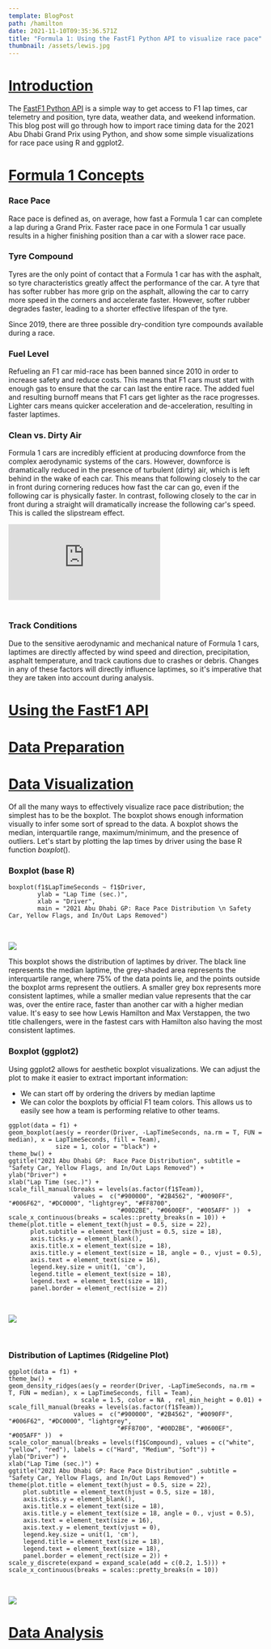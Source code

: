 ```yaml
---
template: BlogPost
path: /hamilton
date: 2021-11-10T09:35:36.571Z
title: "Formula 1: Using the FastF1 Python API to visualize race pace"
thumbnail: /assets/lewis.jpg
---
```


# <u> Introduction </u>

The [FastF1 Python API](https://github.com/theOehrly/Fast-F1) is a simple way to get access to F1 lap times, car telemetry and position, tyre data, weather data, and weekend information. This blog post will go through how to import race timing data for the 2021 Abu Dhabi Grand Prix using Python, and show some simple visualizations for race pace using R and ggplot2.

# <u> Formula 1 Concepts </u> 

### Race Pace

Race pace is defined as, on average, how fast a Formula 1 car can complete a lap during a Grand Prix. Faster race pace in one Formula 1 car usually results in a higher finishing position than a car with a slower race pace. 

### Tyre Compound

Tyres are the only point of contact that a Formula 1 car has with the asphalt, so tyre characteristics greatly affect the performance of the car. A tyre that has softer rubber has more grip on the asphalt, allowing the car to carry more speed in the corners and accelerate faster. However, softer rubber degrades faster, leading to a shorter effective lifespan of the tyre.

Since 2019, there are three possible dry-condition tyre compounds available during a race. 


### Fuel Level

Refueling an F1 car mid-race has been banned since 2010 in order to increase safety and reduce costs. This means that F1 cars must start with enough gas to ensure that the car can last the entire race. The added fuel and resulting burnoff means that F1 cars get lighter as the race progresses. Lighter cars means quicker acceleration and de-acceleration, resulting in faster laptimes. 

### Clean vs. Dirty Air

Formula 1 cars are incredibly efficient at producing downforce from the complex aerodynamic systems of the cars. However, downforce is dramatically reduced in the presence of turbulent (dirty) air, which is left behind in the wake of each car. This means that following closely to the car in front during cornering reduces how fast the car can go, even if the following car is physically faster. In contrast, following closely to the car in front during a straight will dramatically increase the following car's speed. This is called the slipstream effect.


<div class="video-container">
    <iframe src="https://www.youtube.com/embed/nivswe7Zyuc" title="YouTube video player" frameborder="0" allow="accelerometer; autoplay; clipboard-write; encrypted-media; gyroscope; picture-in-picture" allowfullscreen></iframe>
</div>

<br/>

### Track Conditions

Due to the sensitive aerodynamic and mechanical nature of Formula 1 cars, laptimes are directly affected by wind speed and direction, precipitation, asphalt temperature, and track cautions due to crashes or debris. Changes in any of these factors will directly influence laptimes, so it's imperative that they are taken into account during analysis.

# <u> Using the FastF1 API </u> 

# <u> Data Preparation </u> 

# <u> Data Visualization </u> 

Of all the many ways to effectively visualize race pace distribution; the simplest has to be the boxplot. The boxplot shows enough information visually to infer some sort of spread to the data. A boxplot shows the median, interquartile range, maximum/minimum, and the presence of outliers. Let's start by plotting the lap times by driver using the base R function <i>boxplot</i>().

### Boxplot (base R)

```JS
boxplot(f1$LapTimeSeconds ~ f1$Driver, 
		ylab = "Lap Time (sec.)", 
		xlab = "Driver", 
		main = "2021 Abu Dhabi GP: Race Pace Distribution \n Safety Car, Yellow Flags, and In/Out Laps Removed")
````

<br/>

![](/assets/boxplot_baseR.png)

This boxplot shows the distribution of laptimes by driver. The black line represents the median laptime, the grey-shaded area represents the interquartile range, where 75% of the data points lie, and the points outside the boxplot arms represent the outliers. A smaller grey box represents more consistent laptimes, while a smaller median value represents that the car was, over the entire race, faster than another car with a higher median value. It's easy to see how Lewis Hamilton and Max Verstappen, the two title challengers, were in the fastest cars with Hamilton also having the most consistent laptimes.


### Boxplot (ggplot2)

Using ggplot2 allows for aesthetic boxplot visualizations.  We can adjust the plot to make it easier to extract important information:

- We can start off by ordering the drivers by median laptime
- We can color the boxplots by official F1 team colors. This allows us to easily see how a team is performing relative to other teams.

```JS
ggplot(data = f1) + 
geom_boxplot(aes(y = reorder(Driver, -LapTimeSeconds, na.rm = T, FUN = median), x = LapTimeSeconds, fill = Team), 
             size = 1, color = "black") + 
theme_bw() +
ggtitle("2021 Abu Dhabi GP:  Race Pace Distribution", subtitle =  "Safety Car, Yellow Flags, and In/Out Laps Removed") +
ylab("Driver") +
xlab("Lap Time (sec.)") +
scale_fill_manual(breaks = levels(as.factor(f1$Team)), 
				  values =  c("#900000", "#2B4562", "#0090FF", "#006F62", "#DC0000", "lightgrey", "#FF8700", 
				  			  "#00D2BE", "#0600EF", "#005AFF" ))  +
scale_x_continuous(breaks = scales::pretty_breaks(n = 10)) +
theme(plot.title = element_text(hjust = 0.5, size = 22),
      plot.subtitle = element_text(hjust = 0.5, size = 18),
      axis.ticks.y = element_blank(),
      axis.title.x = element_text(size = 18),
      axis.title.y = element_text(size = 18, angle = 0., vjust = 0.5),
      axis.text = element_text(size = 16),
      legend.key.size = unit(1, 'cm'),
      legend.title = element_text(size = 18),
      legend.text = element_text(size = 18),
      panel.border = element_rect(size = 2)) 
```

<br/>

![](/assets/AbuDhabi_BoxPlot_NoTyre.png)

<br/>


### Distribution of Laptimes (Ridgeline Plot)

```JS
ggplot(data = f1) + 
theme_bw() +
geom_density_ridges(aes(y = reorder(Driver, -LapTimeSeconds, na.rm = T, FUN = median), x = LapTimeSeconds, fill = Team), 
					scale = 1.5, color = NA , rel_min_height = 0.01) +
scale_fill_manual(breaks = levels(as.factor(f1$Team)), 
				  values =  c("#900000", "#2B4562", "#0090FF", "#006F62", "#DC0000", "lightgrey", 
							  "#FF8700", "#00D2BE", "#0600EF", "#005AFF" ))  +
scale_color_manual(breaks = levels(f1$Compound), values = c("white", "yellow", "red"), labels = c("Hard", "Medium", "Soft")) +
ylab("Driver") +
xlab("Lap Time (sec.)") +
ggtitle("2021 Abu Dhabi GP: Race Pace Distribution" ,subtitle =  "Safety Car, Yellow Flags, and In/Out Laps Removed") +
theme(plot.title = element_text(hjust = 0.5, size = 22),
    plot.subtitle = element_text(hjust = 0.5, size = 18),
    axis.ticks.y = element_blank(),
    axis.title.x = element_text(size = 18),
    axis.title.y = element_text(size = 18, angle = 0., vjust = 0.5),
    axis.text = element_text(size = 16),
    axis.text.y = element_text(vjust = 0),
    legend.key.size = unit(1, 'cm'),
    legend.title = element_text(size = 18),
    legend.text = element_text(size = 18),
    panel.border = element_rect(size = 2)) + 
scale_y_discrete(expand = expand_scale(add = c(0.2, 1.5))) +
scale_x_continuous(breaks = scales::pretty_breaks(n = 10)) 
```
<br/>

![](/assets/AbuDhabi_RidgePlot_NoTyre.png)

### 

# <u> Data Analysis </u> 


